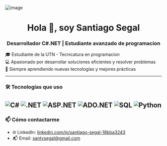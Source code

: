 ![image](https://github.com/user-attachments/assets/71233870-b529-4e28-86f0-eaa940c4890a)


<h1 align="center">Hola 👋, soy Santiago Segal</h1>
<h3 align="center">Desarrollador C#.NET | Estudiante avanzado de programacion</h3>

<p align="left">🎓 Estudiante de la UTN - Tecnicatura en programacion<br>
💻 Apasionado por desarrollar soluciones eficientes y resolver problemas<br>
🚀 Siempre aprendiendo nuevas tecnologías y mejores prácticas</p>

---

### 🛠️ Tecnologías que uso
![C#](https://img.shields.io/badge/-C%23-239120?style=flat&logo=c-sharp&logoColor=white)
![.NET](https://img.shields.io/badge/-.NET-512BD4?style=flat&logo=dotnet&logoColor=white)
![ASP.NET](https://img.shields.io/badge/-ASP.NET-512BD4?style=flat&logo=dotnet&logoColor=white)
![ADO.NET](https://img.shields.io/badge/-ADO.NET-0081CB?style=flat&logo=data:image/svg+xml;base64,&logoColor=white)
![SQL](https://img.shields.io/badge/-SQL-4479A1?style=flat&logo=postgresql&logoColor=white)
![Python](https://img.shields.io/badge/-Python-3776AB?style=flat&logo=python&logoColor=white)
---

### 📫 Cómo contactarme

- 🌐 LinkedIn: [linkedin.com/in/santiago-segal-18bba3243](https://linkedin.com/in/santiago-segal-18bba3243)
- 📬 Email: santysegal@gmail.com

